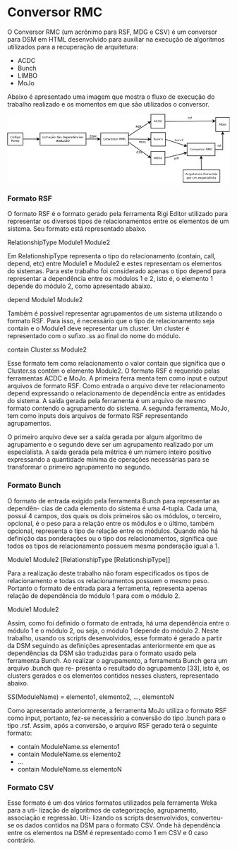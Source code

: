# Conversor RMC

O Conversor RMC (um acrônimo para RSF, MDG e CSV) é um conversor para DSM em HTML 
desenvolvido para auxiliar na execução de algoritmos utilizados para a recuperação de arquitetura:
* ACDC
* Bunch
* LIMBO
* MoJo

Abaixo é apresentado uma imagem que mostra o fluxo de execução do trabalho realizado
e os momentos em que são utilizados o conversor.

![Novo Repositório no Github](img/fluxo_execucao.png)

### Formato RSF

O formato RSF é o formato gerado pela ferramenta Rigi Editor utilizado para 
representar os diversos tipos de relacionamentos entre os elementos de um sistema. 
Seu formato está representado abaixo.

RelationshipType Module1 Module2

Em RelationshipType representa o tipo do relacionamento (contain, call, depend, 
etc) entre Module1 e Module2 e estes representam os elementos do sistemas. 
Para este trabalho foi considerado apenas o tipo depend para representar a 
dependência entre os módulos 1 e 2, isto é, o elemento 1 depende do módulo 2, 
como apresentado abaixo.

depend Module1 Module2

Também é possível representar agrupamentos de um sistema utilizando o formato RSF. 
Para isso, é necessário que o tipo de relacionamento seja contain e o Module1 deve 
representar um cluster. Um cluster é representado com o sufixo .ss ao final do nome 
do módulo.

contain Cluster.ss Module2

Esse formato tem como relacionamento o valor contain que significa que o Cluster.ss 
contém o elemento Module2. O formato RSF é requerido pelas ferramentas ACDC e MoJo. 
A primeira ferra menta tem como input e output arquivos de formato RSF. Como entrada 
o arquivo deve ter relacionamento depend expressando o relacionamento de dependência 
entre as entidades do sistema. A saída gerada pela ferramenta é um arquivo de mesmo 
formato contendo o agrupamento do sistema. A segunda ferramenta, MoJo, tem como inputs 
dois arquivos de formato RSF representando agrupamentos.

O primeiro arquivo deve ser a saída gerada por algum algoritmo de agrupamento e o 
segundo deve ser um agrupamento realizado por um especialista. A saída gerada pela 
métrica é um número inteiro positivo expressando a quantidade mínima de operações 
necessárias para se transformar o primeiro agrupamento no segundo.


### Formato Bunch

O formato de entrada exigido pela ferramenta Bunch para representar as dependên-
cias de cada elemento do sistema é uma 4-tupla. Cada uma, possui 4 campos, dos
quais os dois primeiros são os módulos, o terceiro, opcional, é o peso para a relação
entre os módulos e o último, também opcional, representa o tipo de relação entre os
módulos. Quando não há definição das ponderações ou o tipo dos relacionamentos,
significa que todos os tipos de relacionamento possuem mesma ponderação igual a 1.

Module1 Module2 [RelationshipType [RelationshipType]]

Para a realização deste trabalho não foram especificados os tipos de relacionamento
e todas os relacionamentos possuem o mesmo peso. Portanto o formato de entrada
para a ferramenta, representa apenas relação de dependência do módulo 1 para com
o módulo 2.

Module1 Module2

Assim, como foi definido o formato de entrada, há uma dependência entre o módulo
1 e o módulo 2, ou seja, o módulo 1 depende do módulo 2. Neste trabalho, usando os
scripts desenvolvidos, esse formato é gerado a partir da DSM seguindo as definições
apresentadas anteriormente em que as dependências da DSM são traduzidas para o
formato usado pela ferramenta Bunch.
Ao realizar o agrupamento, a ferramenta Bunch gera um arquivo
 .bunch
 que re-
presenta o resultado do agrupamento [33], isto é, os clusters gerados e os elementos
contidos nesses clusters, representado abaixo.

SS(ModuleName) = elemento1, elemento2, ..., elementoN

Como apresentado anteriormente, a ferramenta MoJo utiliza o formato RSF como
input, portanto, fez-se necessário a conversão do tipo
 .bunch para o tipo .rsf.
Assim, após a conversão, o arquivo RSF gerado terá o seguinte formato:

* contain ModuleName.ss elemento1
* contain ModuleName.ss elemento2
* ...
* contain ModuleName.ss elementoN

### Formato CSV

Esse formato é um dos vários formatos utilizados pela ferramenta Weka para a uti-
lização de algoritmos de categorização, agrupamento, associação e regressão. Uti-
lizando os scripts desenvolvidos, converteu-se os dados contidos na DSM para o
formato CSV. Onde há dependência entre os elementos na DSM é representado
como 1 em CSV e 0 caso contrário.
